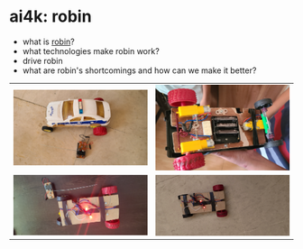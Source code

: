 # ai4k: robin

- what is [robin](https://github.com/kamangir/bluer-ugv/tree/main/bluer_ugv/docs/robin)?
- what technologies make robin work?
- drive robin
- what are robin's shortcomings and how can we make it better?

|   |   |
| --- | --- |
| [![image](https://github.com/kamangir/assets2/raw/main/robin/20250807_103534.jpg?raw=true)](https://github.com/kamangir/assets2/raw/main/robin/20250807_103534.jpg?raw=true) | [![image](https://github.com/kamangir/assets2/raw/main/robin/20250728_112123.jpg?raw=true)](https://github.com/kamangir/assets2/raw/main/robin/20250728_112123.jpg?raw=true) |
| [![image](https://github.com/kamangir/assets2/raw/main/robin/20250723_095022.jpg?raw=true)](https://github.com/kamangir/assets2/raw/main/robin/20250723_095022.jpg?raw=true) | [![image](https://github.com/kamangir/assets2/raw/main/robin/20250723_095155~2_1.gif?raw=true)](https://github.com/kamangir/assets2/raw/main/robin/20250723_095155~2_1.gif?raw=true) |
